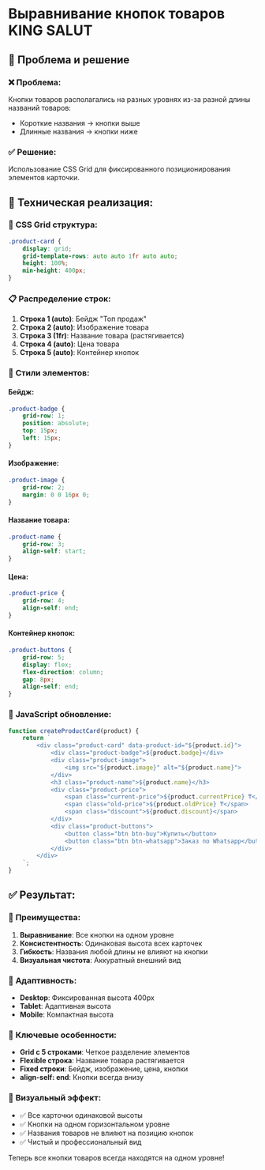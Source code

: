 # Выравнивание кнопок товаров KING SALUT

## 🎯 Проблема и решение

### ❌ **Проблема:**
Кнопки товаров располагались на разных уровнях из-за разной длины названий товаров:
- Короткие названия → кнопки выше
- Длинные названия → кнопки ниже

### ✅ **Решение:**
Использование CSS Grid для фиксированного позиционирования элементов карточки.

## 🔧 **Техническая реализация:**

### 📐 **CSS Grid структура:**

```css
.product-card {
    display: grid;
    grid-template-rows: auto auto 1fr auto auto;
    height: 100%;
    min-height: 400px;
}
```

### 📋 **Распределение строк:**

1. **Строка 1 (auto)**: Бейдж "Топ продаж"
2. **Строка 2 (auto)**: Изображение товара
3. **Строка 3 (1fr)**: Название товара (растягивается)
4. **Строка 4 (auto)**: Цена товара
5. **Строка 5 (auto)**: Контейнер кнопок

### 🎨 **Стили элементов:**

#### Бейдж:
```css
.product-badge {
    grid-row: 1;
    position: absolute;
    top: 15px;
    left: 15px;
}
```

#### Изображение:
```css
.product-image {
    grid-row: 2;
    margin: 0 0 16px 0;
}
```

#### Название товара:
```css
.product-name {
    grid-row: 3;
    align-self: start;
}
```

#### Цена:
```css
.product-price {
    grid-row: 4;
    align-self: end;
}
```

#### Контейнер кнопок:
```css
.product-buttons {
    grid-row: 5;
    display: flex;
    flex-direction: column;
    gap: 8px;
    align-self: end;
}
```

### 🔄 **JavaScript обновление:**

```javascript
function createProductCard(product) {
    return `
        <div class="product-card" data-product-id="${product.id}">
            <div class="product-badge">${product.badge}</div>
            <div class="product-image">
                <img src="${product.image}" alt="${product.name}">
            </div>
            <h3 class="product-name">${product.name}</h3>
            <div class="product-price">
                <span class="current-price">${product.currentPrice} ₸</span>
                <span class="old-price">${product.oldPrice} ₸</span>
                <span class="discount">${product.discount}</span>
            </div>
            <div class="product-buttons">
                <button class="btn btn-buy">Купить</button>
                <button class="btn btn-whatsapp">Заказ по Whatsapp</button>
            </div>
        </div>
    `;
}
```

## ✅ **Результат:**

### 🎯 **Преимущества:**

1. **Выравнивание**: Все кнопки на одном уровне
2. **Консистентность**: Одинаковая высота всех карточек
3. **Гибкость**: Названия любой длины не влияют на кнопки
4. **Визуальная чистота**: Аккуратный внешний вид

### 📱 **Адаптивность:**

- **Desktop**: Фиксированная высота 400px
- **Tablet**: Адаптивная высота
- **Mobile**: Компактная высота

### 🔧 **Ключевые особенности:**

- **Grid с 5 строками**: Четкое разделение элементов
- **Flexible строка**: Название товара растягивается
- **Fixed строки**: Бейдж, изображение, цена, кнопки
- **align-self: end**: Кнопки всегда внизу

### 🎨 **Визуальный эффект:**

- ✅ Все карточки одинаковой высоты
- ✅ Кнопки на одном горизонтальном уровне
- ✅ Названия товаров не влияют на позицию кнопок
- ✅ Чистый и профессиональный вид

Теперь все кнопки товаров всегда находятся на одном уровне!
